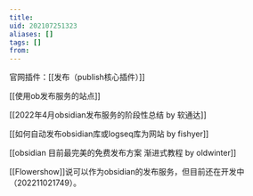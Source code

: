 ```yaml
---
title: 
uid: 202107251323
aliases: []
tags: []
from: 
---
```

官网插件：[[发布（publish核心插件）]]

[[使用ob发布服务的站点]]

[[2022年4月obsidian发布服务的阶段性总结 by 软通达]]

[[如何自动发布obsidian库或logseq库为网站 by  fishyer]]

[[obsidian 目前最完美的免费发布方案 渐进式教程 by oldwinter]]


[[Flowershow]]说可以作为obsidian的发布服务，但目前还在开发中（202211021749）。